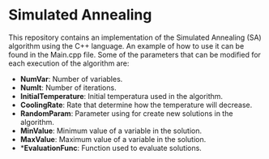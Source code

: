 # Simulated Annealing

This repository contains an implementation of the Simulated Annealing (SA) algorithm using the C++ language. An example of how to use it can be found in the Main.cpp file. Some of the parameters that can be modified for each execution of the algorithm are:

* **NumVar**:  Number of variables.
* **NumIt**: Number of iterations.
* **InitialTemperature**: Initial temperatura used in the algorithm.
* **CoolingRate**: Rate that determine how the temperature will decrease.
* **RandomParam**: Parameter using for create new solutions in the algorithm.
* **MinValue**: Minimum value of a variable in the solution.
* **MaxValue**: Maximum value of a variable in the solution.
* ***EvaluationFunc**: Function used to evaluate solutions.

